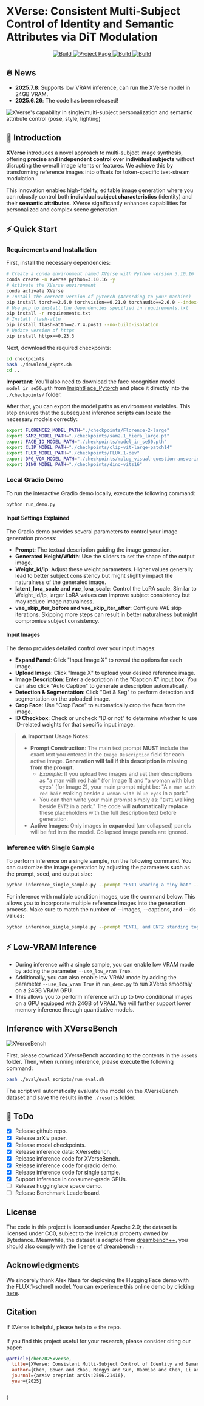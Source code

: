 # XVerse: Consistent Multi-Subject Control of Identity and Semantic Attributes via DiT Modulation

<p align="center">
    <a href="https://arxiv.org/abs/2506.21416">
            <img alt="Build" src="https://img.shields.io/badge/arXiv%20paper-2506.21416-b31b1b.svg">
    </a>
    <a href="https://bytedance.github.io/XVerse/">
        <img alt="Project Page" src="https://img.shields.io/badge/Project-Page-blue">
    </a>
    <a href="https://github.com/bytedance/XVerse/tree/main/assets">
        <img alt="Build" src="https://img.shields.io/badge/XVerseBench-Dataset-green">
    </a>
    <a href="https://huggingface.co/ByteDance/XVerse">
        <img alt="Build" src="https://img.shields.io/badge/🤗-HF%20Model-yellow">
    </a>    
</p>

## 🔥 News
- **2025.7.8**: Supports low VRAM inference, can run the XVerse model in 24GB VRAM.
- **2025.6.26**: The code has been released!

![XVerse's capability in single/multi-subject personalization and semantic attribute control (pose, style, lighting)](sample/first_page.png)

## 📖 Introduction

**XVerse** introduces a novel approach to multi-subject image synthesis, offering **precise and independent control over individual subjects** without disrupting the overall image latents or features. We achieve this by transforming reference images into offsets for token-specific text-stream modulation.

This innovation enables high-fidelity, editable image generation where you can robustly control both **individual subject characteristics** (identity) and their **semantic attributes**. XVerse significantly enhances capabilities for personalized and complex scene generation.

## ⚡️ Quick Start

### Requirements and Installation

First, install the necessary dependencies:

```bash
# Create a conda environment named XVerse with Python version 3.10.16
conda create -n XVerse python=3.10.16 -y
# Activate the XVerse environment
conda activate XVerse
# Install the correct version of pytorch (According to your machine)
pip install torch==2.6.0 torchvision==0.21.0 torchaudio==2.6.0 --index-url https://download.pytorch.org/whl/cu124
# Use pip to install the dependencies specified in requirements.txt
pip install -r requirements.txt
# Install flash-attn
pip install flash-attn==2.7.4.post1 --no-build-isolation
# Update version of httpx
pip install httpx==0.23.3
```

Next, download the required checkpoints:
```bash
cd checkpoints
bash ./download_ckpts.sh
cd ..
```
**Important**: You'll also need to download the face recognition model `model_ir_se50.pth` from [InsightFace_Pytorch](https://github.com/TreB1eN/InsightFace_Pytorch) and place it directly into the `./checkpoints/` folder.

After that, you can export the model paths as environment variables. This step ensures that the subsequent inference scripts can locate the necessary models correctly:
``` bash
export FLORENCE2_MODEL_PATH="./checkpoints/Florence-2-large"
export SAM2_MODEL_PATH="./checkpoints/sam2.1_hiera_large.pt"
export FACE_ID_MODEL_PATH="./checkpoints/model_ir_se50.pth"
export CLIP_MODEL_PATH="./checkpoints/clip-vit-large-patch14"
export FLUX_MODEL_PATH="./checkpoints/FLUX.1-dev"
export DPG_VQA_MODEL_PATH="./checkpoints/mplug_visual-question-answering_coco_large_en"
export DINO_MODEL_PATH="./checkpoints/dino-vits16"
```

### Local Gradio Demo

To run the interactive Gradio demo locally, execute the following command:
```bash
python run_demo.py
```

#### Input Settings Explained
The Gradio demo provides several parameters to control your image generation process:
* **Prompt**: The textual description guiding the image generation.
* **Generated Height/Width**: Use the sliders to set the shape of the output image.
* **Weight_id/ip**: Adjust these weight parameters. Higher values generally lead to better subject consistency but might slightly impact the naturalness of the generated image.
* **latent_lora_scale and vae_lora_scale**: Control the LoRA scale. Similar to Weight_id/ip, larger LoRA values can improve subject consistency but may reduce image naturalness.
* **vae_skip_iter_before and vae_skip_iter_after**: Configure VAE skip iterations. Skipping more steps can result in better naturalness but might compromise subject consistency.

#### Input Images

The demo provides detailed control over your input images:

* **Expand Panel**: Click "Input Image X" to reveal the options for each image.
* **Upload Image**: Click "Image X" to upload your desired reference image.
* **Image Description**: Enter a description in the "Caption X" input box. You can also click "Auto Caption" to generate a description automatically.
* **Detection & Segmentation**: Click "Det & Seg" to perform detection and segmentation on the uploaded image.
* **Crop Face**: Use "Crop Face" to automatically crop the face from the image.
* **ID Checkbox**: Check or uncheck "ID or not" to determine whether to use ID-related weights for that specific input image.

> **⚠️ Important Usage Notes:**
>
> * **Prompt Construction**: The main text prompt **MUST** include the exact text you entered in the `Image Description` field for each active image. **Generation will fail if this description is missing from the prompt.**
>     * *Example*: If you upload two images and set their descriptions as "a man with red hair" (for Image 1) and "a woman with blue eyes" (for Image 2), your main prompt might be: "A `a man with red hair` walking beside `a woman with blue eyes` in a park."
>     * You can then write your main prompt simply as: "`ENT1` walking beside `ENT2` in a park." The code will **automatically replace** these placeholders with the full description text before generation.
> * **Active Images**: Only images in **expanded** (un-collapsed) panels will be fed into the model. Collapsed image panels are ignored.

### Inference with Single Sample

To perform inference on a single sample, run the following command. You can customize the image generation by adjusting the parameters such as the prompt, seed, and output size:
```bash
python inference_single_sample.py --prompt "ENT1 wearing a tiny hat" --seed 42 --cond_size 256 --target_height 768 --target_width 768 --weight_id 3 --weight_ip 5 --latent_lora_scale 0.85 --vae_lora_scale 1.3 --vae_skip_iter_s1 0.05 --vae_skip_iter_s2 0.8 --images "sample/hamster.jpg" --captions "a hamster" --idips false --save_path "generated_image_1.png" --num_images 1
```

For inference with multiple condition images, use the command below. This allows you to incorporate multiple reference images into the generation process. Make sure to match the number of --images, --captions, and --ids values:
```bash
python inference_single_sample.py --prompt "ENT1, and ENT2 standing together in a park." --seed 42 --cond_size 256 --target_height 768 --target_width 768 --weight_id 2 --weight_ip 5 --latent_lora_scale 0.85 --vae_lora_scale 1.3 --vae_skip_iter_s1 0.05 --vae_skip_iter_s2 0.8 --images "sample/woman.jpg" "sample/girl.jpg" --captions "a woman" "a girl" --idips true true --save_path "generated_image_2.png" --num_images 1
```

## ⚡️ Low-VRAM Inference
- During inference with a single sample, you can enable low VRAM mode by adding the parameter `--use_low_vram True`. 
- Additionally, you can also enable low VRAM mode by adding the parameter `--use_low_vram True` in `run_demo.py` to run XVerse smoothly on a 24GB VRAM GPU.
- This allows you to perform inference with up to two conditional images on a GPU equipped with 24GB of VRAM. We will further support lower memory inference through quantitative models.

## Inference with XVerseBench

![XVerseBench](sample/XVerseBench.png)

First, please download XVerseBench according to the contents in the `assets` folder. Then, when running inference, please execute the following command:
```bash
bash ./eval/eval_scripts/run_eval.sh
```
The script will automatically evaluate the model on the XVerseBench dataset and save the results in the `./results` folder.

## 📌 ToDo

- [x] Release github repo.
- [x] Release arXiv paper.
- [x] Release model checkpoints.
- [x] Release inference data: XVerseBench.
- [x] Release inference code for XVerseBench.
- [x] Release inference code for gradio demo.
- [x] Release inference code for single sample.
- [x] Support inference in consumer-grade GPUs.
- [ ] Release huggingface space demo.
- [ ] Release Benchmark Leaderboard.

## License
    
The code in this project is licensed under Apache 2.0; the dataset is licensed under CC0, subject to the intellctual property owned by Bytedance. Meanwhile, the dataset is adapted from [dreambench++](https://dreambenchplus.github.io/), you should also comply with the license of dreambench++.

## Acknowledgments
We sincerely thank Alex Nasa for deploying the Hugging Face demo with the FLUX.1-schnell model. You can experience this online demo by clicking [here](https://huggingface.co/spaces/alexnasa/XVerse).
    
##  Citation
If XVerse is helpful, please help to ⭐ the repo.

If you find this project useful for your research, please consider citing our paper:
```bibtex
@article{chen2025xverse,
  title={XVerse: Consistent Multi-Subject Control of Identity and Semantic Attributes via DiT Modulation},
  author={Chen, Bowen and Zhao, Mengyi and Sun, Haomiao and Chen, Li and Wang, Xu and Du, Kang and Wu, Xinglong},
  journal={arXiv preprint arXiv:2506.21416},
  year={2025}


}
